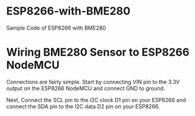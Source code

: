 # ESP8266-with-BME280
Sample Code of ESP8266 with BME280

# Wiring BME280 Sensor to ESP8266 NodeMCU
Connections are fairly simple. Start by connecting VIN pin to the 3.3V output on the ESP8266 NodeMCU and connect GND to ground.

Next, Connect the SCL pin to the I2C clock D1 pin on your ESP8266 and connect the SDA pin to the I2C data D2 pin on your ESP8266.
